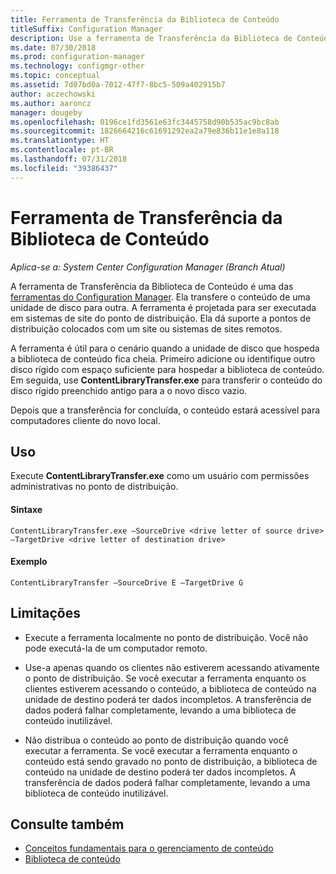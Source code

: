 ```yaml
---
title: Ferramenta de Transferência da Biblioteca de Conteúdo
titleSuffix: Configuration Manager
description: Use a ferramenta de Transferência da Biblioteca de Conteúdo para transferir o conteúdo de uma unidade de disco para outra em um ponto de distribuição do Configuration Manager.
ms.date: 07/30/2018
ms.prod: configuration-manager
ms.technology: configmgr-other
ms.topic: conceptual
ms.assetid: 7d07bd0a-7012-47f7-8bc5-509a402915b7
author: aczechowski
ms.author: aaroncz
manager: dougeby
ms.openlocfilehash: 0196ce1fd3561e63fc3445758d90b535ac9bc8ab
ms.sourcegitcommit: 1826664216c61691292ea2a79e836b11e1e8a118
ms.translationtype: HT
ms.contentlocale: pt-BR
ms.lasthandoff: 07/31/2018
ms.locfileid: "39386437"
---
```

# <a name="content-library-transfer-tool"></a>Ferramenta de Transferência da Biblioteca de Conteúdo

*Aplica-se a: System Center Configuration Manager (Branch Atual)*

A ferramenta de Transferência da Biblioteca de Conteúdo é uma das [ferramentas do Configuration Manager](/sccm/core/support/tools). Ela transfere o conteúdo de uma unidade de disco para outra. A ferramenta é projetada para ser executada em sistemas de site do ponto de distribuição. Ela dá suporte a pontos de distribuição colocados com um site ou sistemas de sites remotos.  

A ferramenta é útil para o cenário quando a unidade de disco que hospeda a biblioteca de conteúdo fica cheia. Primeiro adicione ou identifique outro disco rígido com espaço suficiente para hospedar a biblioteca de conteúdo. Em seguida, use **ContentLibraryTransfer.exe** para transferir o conteúdo do disco rígido preenchido antigo para a o novo disco vazio.
 
Depois que a transferência for concluída, o conteúdo estará acessível para computadores cliente do novo local.



## <a name="usage"></a>Uso 

Execute **ContentLibraryTransfer.exe** como um usuário com permissões administrativas no ponto de distribuição. 

#### <a name="syntax"></a>Sintaxe 
`ContentLibraryTransfer.exe –SourceDrive <drive letter of source drive> –TargetDrive <drive letter of destination drive>`

#### <a name="example"></a>Exemplo
`ContentLibraryTransfer –SourceDrive E –TargetDrive G`



## <a name="limitations"></a>Limitações

- Execute a ferramenta localmente no ponto de distribuição. Você não pode executá-la de um computador remoto.  

- Use-a apenas quando os clientes não estiverem acessando ativamente o ponto de distribuição. Se você executar a ferramenta enquanto os clientes estiverem acessando o conteúdo, a biblioteca de conteúdo na unidade de destino poderá ter dados incompletos. A transferência de dados poderá falhar completamente, levando a uma biblioteca de conteúdo inutilizável.  

- Não distribua o conteúdo ao ponto de distribuição quando você executar a ferramenta. Se você executar a ferramenta enquanto o conteúdo está sendo gravado no ponto de distribuição, a biblioteca de conteúdo na unidade de destino poderá ter dados incompletos. A transferência de dados poderá falhar completamente, levando a uma biblioteca de conteúdo inutilizável.



## <a name="see-also"></a>Consulte também

- [Conceitos fundamentais para o gerenciamento de conteúdo](/sccm/core/plan-design/hierarchy/fundamental-concepts-for-content-management)
- [Biblioteca de conteúdo](/sccm/core/plan-design/hierarchy/the-content-library)
